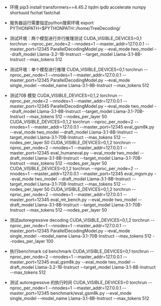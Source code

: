 * 环境
pip3 install transformers==4.45.2 tqdm ipdb accelerate numpy shortuuid fschat fastchat
* 服务器运行需要指定python搜索环境 
export PYTHONPATH=$PYTHONPATH::/home/TreeDecoding/
* 测试环境：两个模型进行并行推理测试
CUDA_VISIBLE_DEVICES=0,1 torchrun --nproc_per_node=2 --nnodes=1 --master_addr=127.0.0.1 --master_port=12345 ParallelDecodingModel.py --eval_mode two_model --draft_model Llama-3.2-1B-Instruct  --target_model Llama-3.1-8B-Instruct --max_tokens 512 
* 测试环境：单个模型进行推理
CUDA_VISIBLE_DEVICES=0,1 torchrun --nproc_per_node=1 --nnodes=1 --master_addr=127.0.0.1 --master_port=12345 ParallelDecodingModel.py --eval_mode single_model  --model_name Llama-3.1-8B-Instruct --max_tokens 512 

* 测试70B 模型
CUDA_VISIBLE_DEVICES=0,1,2 torchrun --nproc_per_node=2 --nnodes=1 --master_addr=127.0.0.1 --master_port=12345 ParallelDecodingModel.py --eval_mode two_model --draft_model Llama-3.1-8B-Instruct  --target_model Llama-3.1-70B-Instruct --max_tokens 512 --nodes_per_layer 50
CUDA_VISIBLE_DEVICES=0,1,2 torchrun --nproc_per_node=2 --nnodes=1 --master_addr=127.0.0.1 --master_port=12345 eval_gsm8k.py --eval_mode two_model --draft_model Llama-3.1-8B-Instruct  --target_model Llama-3.1-70B-Instruct --max_tokens 512 --nodes_per_layer 50
CUDA_VISIBLE_DEVICES=0,1,2 torchrun --nproc_per_node=2 --nnodes=1 --master_addr=127.0.0.1 --master_port=12345 eval_humaneval.py --eval_mode two_model --draft_model Llama-3.1-8B-Instruct  --target_model Llama-3.1-70B-Instruct --max_tokens 512 --nodes_per_layer 50
CUDA_VISIBLE_DEVICES=0,1,2 torchrun --nproc_per_node=2 --nnodes=1 --master_addr=127.0.0.1 --master_port=12345 eval_mgsm.py --eval_mode two_model --draft_model Llama-3.1-8B-Instruct  --target_model Llama-3.1-70B-Instruct --max_tokens 512 --nodes_per_layer 50
CUDA_VISIBLE_DEVICES=0,1,2 torchrun --nproc_per_node=2 --nnodes=1 --master_addr=127.0.0.1 --master_port=12345 eval_mt_bench.py --eval_mode two_model --draft_model Llama-3.1-8B-Instruct  --target_model Llama-3.1-70B-Instruct --max_tokens 512 --nodes_per_layer 50
* 测试autoregressive decoding
CUDA_VISIBLE_DEVICES=0,1,2 torchrun --nproc_per_node=1 --nnodes=1 --master_addr=127.0.0.1 --master_port=12345 ParallelDecodingModel.py --eval_mode single_model  --model_name Llama-3.1-70B-Instruct --max_tokens 512 --nodes_per_layer 100
* 执行benchmark cd benchmark
CUDA_VISIBLE_DEVICES=0,1 torchrun --nproc_per_node=2 --nnodes=1 --master_addr=127.0.0.1 --master_port=12345 eval_gsm8k.py --eval_mode two_model --draft_model Llama-3.2-1B-Instruct  --target_model Llama-3.1-8B-Instruct --max_tokens 512 
* 测试 autoregressive 的执行时间
CUDA_VISIBLE_DEVICES=0 torchrun --nproc_per_node=1 --nnodes=1 --master_addr=127.0.0.1 --master_port=12345 benchmark/eval_gsm8k.py --eval_mode single_model  --model_name Llama-3.1-8B-Instruct --max_tokens 512